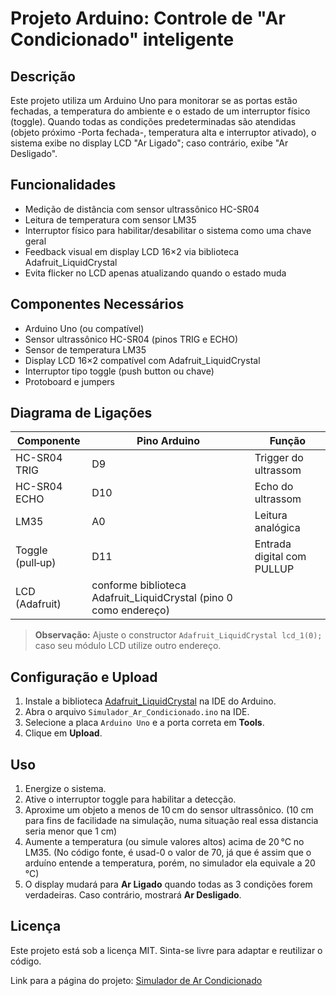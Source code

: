 
# Projeto Arduino: Controle de "Ar Condicionado" inteligente

## Descrição

Este projeto utiliza um Arduino Uno para monitorar se as portas estão fechadas, a temperatura do ambiente e o estado de um interruptor físico (toggle). Quando todas as condições predeterminadas são atendidas (objeto próximo -Porta fechada-, temperatura alta e interruptor ativado), o sistema exibe no display LCD "Ar Ligado"; caso contrário, exibe "Ar Desligado".

## Funcionalidades

* Medição de distância com sensor ultrassônico HC-SR04
* Leitura de temperatura com sensor LM35
* Interruptor físico para habilitar/desabilitar o sistema como uma chave geral
* Feedback visual em display LCD 16×2 via biblioteca Adafruit\_LiquidCrystal
* Evita flicker no LCD apenas atualizando quando o estado muda

## Componentes Necessários

* Arduino Uno (ou compatível)
* Sensor ultrassônico HC-SR04 (pinos TRIG e ECHO)
* Sensor de temperatura LM35
* Display LCD 16×2 compatível com Adafruit\_LiquidCrystal
* Interruptor tipo toggle (push button ou chave)
* Protoboard e jumpers

## Diagrama de Ligações

| Componente       | Pino Arduino                                                       | Função                     |
| ---------------- | ------------------------------------------------------------------ | -------------------------- |
| HC-SR04 TRIG     | D9                                                                 | Trigger do ultrassom       |
| HC-SR04 ECHO     | D10                                                                | Echo do ultrassom          |
| LM35             | A0                                                                 | Leitura analógica          |
| Toggle (pull‑up) | D11                                                                | Entrada digital com PULLUP |
| LCD (Adafruit)   | conforme biblioteca Adafruit\_LiquidCrystal (pino 0 como endereço) |                            |

> **Observação:** Ajuste o constructor `Adafruit_LiquidCrystal lcd_1(0);` caso seu módulo LCD utilize outro endereço.

## Configuração e Upload

1. Instale a biblioteca [Adafruit\_LiquidCrystal](https://github.com/adafruit/Adafruit_LiquidCrystal) na IDE do Arduino.
2. Abra o arquivo `Simulador_Ar_Condicionado.ino` na IDE.
3. Selecione a placa `Arduino Uno` e a porta correta em **Tools**.
4. Clique em **Upload**.

## Uso

1. Energize o sistema.
2. Ative o interruptor toggle para habilitar a detecção.
3. Aproxime um objeto a menos de 10 cm do sensor ultrassônico. (10 cm para fins de facilidade na simulação, numa situação real essa distancia seria menor que 1 cm)
4. Aumente a temperatura (ou simule valores altos) acima de 20 °C no LM35. (No código fonte, é usad-0 o valor de 70, já que é assim que o arduíno entende a temperatura, porém, no simulador ela equivale a 20 °C)
5. O display mudará para **Ar Ligado** quando todas as 3 condições forem verdadeiras. Caso contrário, mostrará **Ar Desligado**.

## Licença

Este projeto está sob a licença MIT. Sinta-se livre para adaptar e reutilizar o código.

Link para a página do projeto: [Simulador de Ar Condicionado](https://www.tinkercad.com/things/dolAu5RwqGz-simulador-de-ar-condicionado)